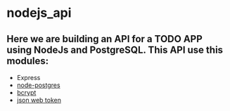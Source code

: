 # nodejs_api
<html> 
<h2>Here we are building  an API for a TODO APP using NodeJs and PostgreSQL.
This API use this modules:
</h2>
  <ul>
      <li>Express</li>
      <li><a href="https://node-postgres.com/">node-postgres</li>
      <li> <a href = " https://www.npmjs.com/package/bcrypt">bcrypt</li>
      <li><a href = "https://jwt.io/">json web token</li>
    </ul>
</html>


